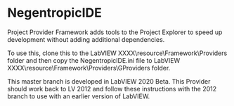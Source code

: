 # NegentropicIDE
Project Provider Framework adds tools to the Project Explorer to speed up development without adding additional dependencies.

To use this, clone this to the LabVIEW XXXX\resource\Framework\Providers folder and then copy the NegentropicIDE.ini file to LabVIEW XXXX\resource\Framework\Providers\GProviders folder.

This master branch is developed in LabVIEW 2020 Beta. This Provider should work back to LV 2012 and follow these instructions with the 2012 branch to use with an earlier version of LabVIEW.